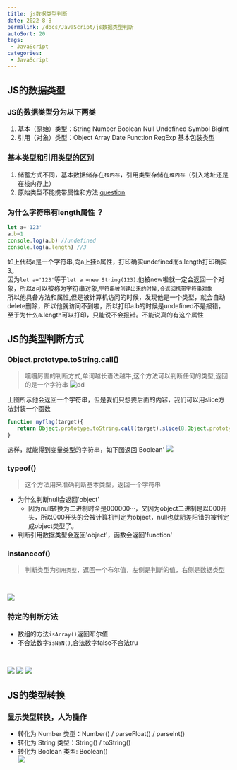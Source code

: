 ```yaml
---
title: js数据类型判断
date: 2022-8-8
permalink: /docs/JavaScript/js数据类型判断
autoSort: 20
tags:
 - JavaScript
categories: 
 - JavaScript
---
```


## JS的数据类型

### JS的数据类型分为以下两类

1. 基本（原始）类型：String Number Boolean Null Undefined Symbol BigInt
2. 引用（对象）类型：Object Array Date Function RegExp 基本包装类型

### 基本类型和引用类型的区别

1. 储蓄方式不同，基本数据储存在`栈内存`，引用类型存储在`堆内存`（引入地址还是在栈内存上）
2. 原始类型不能携带属性和方法  [question](#为什么字符串有length属性)

### 为什么字符串有length属性 ？

``` js
let a='123'
a.b=1
console.log(a.b) //undefined
console.log(a.length) //3
```

如上代码a是一个字符串,向a上挂b属性，打印确实undefined而s.length打印确实3。<br>
因为`let a='123'`等于`let a =new String(123)`.他被new啦就一定会返回一个对象，所以a可以被称为字符串对象,`字符串被创建出来的时候,会返回携带字符串对象`<br>
所以他具备方法和属性,但是被计算机访问的时候，发现他是一个类型，就会自动delete删除，所以他就访问不到啦，所以打印a.b的时候是undefined不是报错，至于为什么a.length可以打印，只能说不会报错。不能说真的有这个属性

## JS的类型判断方式

### Object.prototype.toString.call()

> 嘎嘎厉害的判断方式,单词越长语法越牛,这个方法可以判断任何的类型,返回的是一个字符串
![dd](https://p6-juejin.byteimg.com/tos-cn-i-k3u1fbpfcp/0b55591891ad4665a0c28df4cc6439a4~tplv-k3u1fbpfcp-zoom-in-crop-mark:3024:0:0:0.awebp)

上图所示他会返回一个字符串，但是我们只想要后面的内容，我们可以用slice方法封装一个函数

```js
function myflag(target){
   return Object.prototype.toString.call(target).slice(8,Object.prototype.toString.call(target).length-1)
}
```

这样，就能得到变量类型的字符串，如下图返回'Boolean'
![](https://p1-juejin.byteimg.com/tos-cn-i-k3u1fbpfcp/210cb6ed1eac419aa338f6a17510b6f2~tplv-k3u1fbpfcp-zoom-in-crop-mark:3024:0:0:0.awebp)

### typeof()

> 这个方法用来准确判断基本类型，返回一个字符串

- 为什么判断null会返回'object'
  - 因为null转换为二进制时全是000000···，又因为object二进制是以000开头，所以000开头的会被计算机判定为object，null也就阴差阳错的被判定成object类型了。
- 判断引用数据类型会返回'object'，函数会返回'function'

<!-- >[本文摘抄掘金用户-不知道也没关系](https://juejin.cn/post/7118335356662972452#heading-0) -->

### instanceof()

> 判断类型为`引用类型`，返回一个布尔值，左侧是判断的值，右侧是数据类型

</br>

![](https://p9-juejin.byteimg.com/tos-cn-i-k3u1fbpfcp/e6003e3f2f954ae0a0bacfc46352202e~tplv-k3u1fbpfcp-zoom-in-crop-mark:3024:0:0:0.awebp)

### 特定的判断方法

- 数组的方法`isArray()`返回布尔值
- 不合法数字`isNaN()`,合法数字false不合法tru
  
<br>

![](https://p3-juejin.byteimg.com/tos-cn-i-k3u1fbpfcp/c0665d735800431a916af66a230876af~tplv-k3u1fbpfcp-zoom-in-crop-mark:3024:0:0:0.awebp)
![](https://p9-juejin.byteimg.com/tos-cn-i-k3u1fbpfcp/689cecc15a7049b387ac7470afa2ea45~tplv-k3u1fbpfcp-zoom-in-crop-mark:3024:0:0:0.awebp)
![](https://p1-juejin.byteimg.com/tos-cn-i-k3u1fbpfcp/14e98c62f99148f38d315123010fb8fd~tplv-k3u1fbpfcp-zoom-in-crop-mark:3024:0:0:0.awebp)

## JS的类型转换

### 显示类型转换，人为操作

- 转化为 Number 类型：Number() / parseFloat() / parseInt()
- 转化为 String 类型：String() / toString()
- 转化为 Boolean 类型: Boolean()<br>
![](https://p1-juejin.byteimg.com/tos-cn-i-k3u1fbpfcp/60e869154bf3479eadc1cb7598c9834d~tplv-k3u1fbpfcp-zoom-in-crop-mark:3024:0:0:0.awebp)
